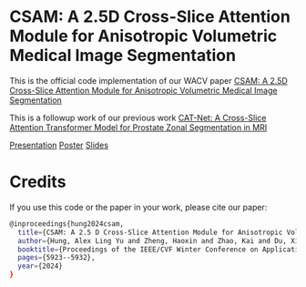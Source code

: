 # CSAM: A 2.5D Cross-Slice Attention Module for Anisotropic Volumetric Medical Image Segmentation

This is the official code implementation of our WACV paper [CSAM: A 2.5D Cross-Slice Attention Module for Anisotropic Volumetric Medical Image Segmentation](https://arxiv.org/abs/2311.04942)

This is a followup work of our previous work [CAT-Net: A Cross-Slice Attention Transformer Model for Prostate Zonal Segmentation in MRI](https://github.com/aL3x-O-o-Hung/CAT-Net)

[Presentation](https://youtu.be/602DSt8DXBw) [Poster](https://drive.google.com/file/d/1gS9O3QnCQUeYqCPwuGRRSmPb-MdnyPV9/view?usp=sharing) [Slides](https://drive.google.com/file/d/1JjapsZT7IiE1Vdm9CoUnXxas7_JuE-qd/view?usp=sharing)
							

# Credits

If you use this code or the paper in your work, please cite our paper:
```bash
@inproceedings{hung2024csam,
  title={CSAM: A 2.5 D Cross-Slice Attention Module for Anisotropic Volumetric Medical Image Segmentation},
  author={Hung, Alex Ling Yu and Zheng, Haoxin and Zhao, Kai and Du, Xiaoxi and Pang, Kaifeng and Miao, Qi and Raman, Steven S and Terzopoulos, Demetri and Sung, Kyunghyun},
  booktitle={Proceedings of the IEEE/CVF Winter Conference on Applications of Computer Vision},
  pages={5923--5932},
  year={2024}
}
```
